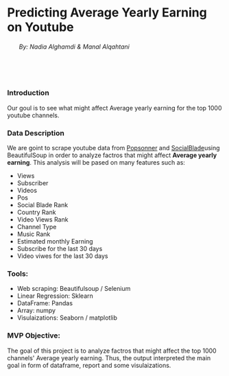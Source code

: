 
# Predicting Average Yearly Earning on Youtube 
######  &nbsp;&nbsp;&nbsp;&nbsp;&nbsp;&nbsp; _By: Nadia Alghamdi & Manal Alqahtani_    

&nbsp;                    
&nbsp;            
### Introduction
Our goul is to see what might affect Average yearly earning for the top 1000 youtube channels. 


### Data Description
We are goint to scrape youtube data from [Popsonner](https://www.popsonner.com) and [SocialBlade](https://socialblade.com)using BeautifulSoup in order to analyze factros that might affect **Average yearly earning**. 
This analysis will be pased on many features such as: 
 + Views 
 + Subscriber
 + Videos 
 + Pos 
 + Social Blade Rank 
 + Country Rank
 + Video Views Rank
 + Channel Type
 + Music Rank
 + Estimated monthly Earning
 + Subscribe for the last 30 days
 + Video viwes for the last 30 days
 
   
### Tools:


   - Web scraping: Beautifulsoup / Selenium 
   - Linear Regression: Sklearn 
   - DataFrame: Pandas
   - Array: numpy
   - Visulaizations: Seaborn / matplotlib
  

  
### MVP Objective:

   The goal of this project is to analyze factros that might affect the top 1000 channels' Average yearly earning. Thus, the output interpreted the main goal in form of dataframe,
   report and some visulaizations. 



